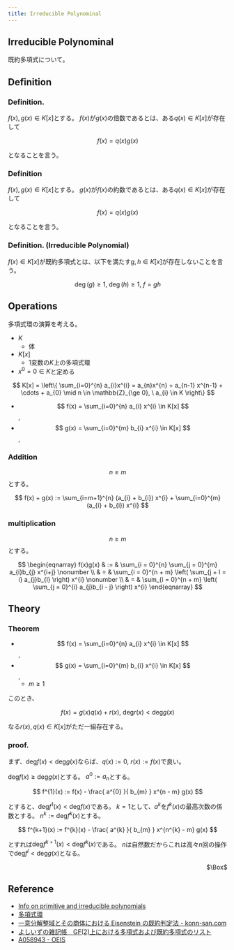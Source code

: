 ```yaml
---
title: Irreducible Polynominal
---
```


## Irreducible Polynominal
既約多項式について。

## Definition

### Definition. 
$f(x), g(x) \in K[x]$とする。
$f(x)$が$g(x)$の倍数であるとは、ある$q(x) \in K[x]$が存在して

$$
    f(x) = q(x)g(x)
$$

となることを言う。

### Definition
$f(x), g(x) \in K[x]$とする。
$g(x)$が$f(x)$の約数であるとは、ある$q(x) \in K[x]$が存在して

$$
    f(x) = q(x)g(x)
$$

となることを言う。


### Definition. (Irreducible Polynomial)
$f(x) \in K[x]$が既約多項式とは、以下を満たす$g, h \in K[x]$が存在しないことを言う。

$$
    \deg(g) \ge 1,
    \
    \deg(h) \ge 1,
    \
    f = gh
$$

## Operations
多項式環の演算を考える。

* $K$
    * 体
* $K[x]$
    * 1変数の$K$上の多項式環
* $x^{0} = 0 \in K$と定める

$$
    K[x]
    =
    \left\{
        \sum_{i=0}^{n}
            a_{i}x^{i}
        =
        a_{n}x^{n} + a_{n-1} x^{n-1} + \cdots + a_{0}
        \mid
        n \in \mathbb{Z}_{\ge 0},
        \
        a_{i} \in K
    \right\}
$$

* $$ f(x) = \sum_{i=0}^{n} a_{i} x^{i} \in K[x] $$,
* $$ g(x) = \sum_{i=0}^{m} b_{i} x^{i} \in K[x] $$,

### Addition
$$ n \ge m$$とする。

$$
    f(x) + g(x)
    := 
    \sum_{i=m+1}^{n}
        (a_{i} + b_{i}) x^{i}
    +
    \sum_{i=0}^{m}
        (a_{i} + b_{i}) x^{i}
$$

### multiplication
$$ n \ge m$$とする。

$$
\begin{eqnarray}
    f(x)g(x)
    & := & 
        \sum_{i = 0}^{n}
        \sum_{j = 0}^{m}
            a_{i}b_{j} x^{i+j}
    \nonumber
    \\
    & = &
        \sum_{i = 0}^{n + m}
            \left(
                \sum_{j + l = i}
                    a_{j}b_{l}
            \right)
            x^{i}
    \nonumber
    \\
    & = &
        \sum_{i = 0}^{n + m}
            \left(
                \sum_{j = 0}^{i}
                    a_{j}b_{i - j}
            \right)
            x^{i}
\end{eqnarray}
$$

## Theory

### Theorem 
* $$ f(x) = \sum_{i=0}^{n} a_{i} x^{i} \in K[x] $$,
* $$ g(x) = \sum_{i=0}^{m} b_{i} x^{i} \in K[x] $$,
    * $m \ge 1$

このとき、

$$
    f(x)
    = 
    g(x)q(x)
    +
    r(x),
    \
    \mathrm{deg}r(x) < \mathrm{deg}g(x)
$$

なる$r(x), q(x) \in K[x]$がただ一組存在する。

### proof.
まず、$\mathrm{deg}f(x) < \mathrm{deg}g(x)$ならば、$q(x) := 0$, $r(x) := f(x)$で良い。

$\mathrm{deg}f(x) \ge \mathrm{deg}g(x)$とする。
$a^{0} := a_{n}$とする。

$$
    f^{1}(x)
    :=
    f(x)
    -
    \frac{ a^{0} }{ b_{m} } x^{n - m}
    g(x)
$$

とすると、$\mathrm{deg}f^{1}(x) < \mathrm{deg}f(x)$である。
$k=1$として、$a^{k}$を$f^{k}(x)$の最高次数の係数とする。
$n^{k} := \mathrm{deg}f^{k}(x)$とする。

$$
    f^{k+1}(x)
    :=
    f^{k}(x)
    -
    \frac{ a^{k} }{ b_{m} } x^{n^{k} - m}
    g(x)
$$

とすれば$\mathrm{deg}f^{k+1}(x) < \mathrm{deg}f^{k}(x)$である。
$n$は自然数だからこれは高々$n$回の操作で$\mathrm{deg}f^{l} < \mathrm{deg}g(x)$となる。


<div class="QED" style="text-align: right">$\Box$</div>


## Reference
* [Info on primitive and irreducible polynomials](http://theory.cs.uvic.ca/inf/neck/PolyInfo.html)
* [多項式環](http://aozoragakuen.sakura.ne.jp/suuron/node51.html)
* [一意分解整域とその商体における Eisenstein の既約判定法 - konn-san.com](http://konn-san.com/math/eisenstein-criterion.html)
* [よしいずの雑記帳　GF(2)上における多項式および既約多項式のリスト](http://yoshiiz.blog129.fc2.com/blog-entry-199.html)
* [A058943 - OEIS](https://oeis.org/A058943)
